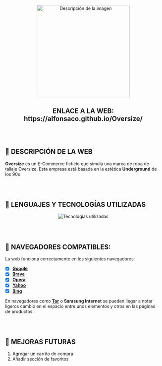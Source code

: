 <div align="center">
  <img src="https://github.com/alfonsaco/Oversize/blob/main/Imágenes/OversizeTrazo.png" alt="Descripción de la imagen" width="300px">
  <br>
  <h2>ENLACE A LA WEB: https://alfonsaco.github.io/Oversize/</h2>
</div>



<br><br>

## :tshirt: DESCRIPCIÓN DE LA WEB
**Oversize** es un E-Commerce ficticio que simula una marca de ropa de tallaje Oversize. Esta empresa está basada en la estética **Underground** de los 90s

<br><br>

## :scroll: LENGUAJES Y TECNOLOGÍAS UTILIZADAS
<div align="center">
  <img src="https://skillicons.dev/icons?i=html,css,js,vscode,ps" alt="Tecnologías utilizadas">
</div>

<br><br>

## 🧭 NAVEGADORES COMPATIBLES:
La web funciona correctamente en los siguientes navegadores:
  - [x] [**Google**](https://www.google.com/)
  - [x] [**Brave**](https://brave.com/)
  - [x] [**Opera**](https://www.opera.com/)
  - [x] [**Yahoo**](https://www.yahoo.com/)
  - [x] [**Bing**](https://www.bing.com/)

En navegadores como [**Tor**](https://www.torproject.org/) o **Samsung Internet** se pueden llegar a notar ligeros cambio en el espacio entre unos elementos y otros en las páginas de productos.</p>

<br><br>

## 🚀 MEJORAS FUTURAS
1. Agregar un carrito de compra
2. Añadir sección de favoritos
